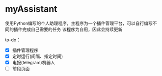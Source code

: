 # myAssistant

使用Python编写的个人助理程序，主程序为一个插件管理平台，可以自行编写不同的插件完成自己需要的任务
该程序为自用，因此会持续更新

to-do：
- [x] 插件管理程序
- [x] 定时运行(间隔、指定时间)
- [x] 电报(telegram)机器人
- [ ] 前段页面